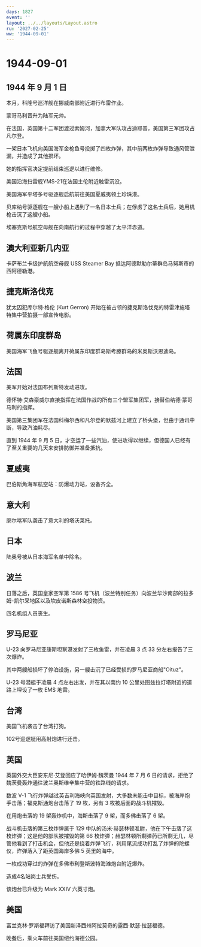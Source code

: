 ```yaml
---
days: 1827
event: ''
layout: ../../layouts/Layout.astro
ru: '2027-02-25'
ww: '1944-09-01'
---
```


# 1944-09-01

## 1944 年 9 月 1 日

本月，科隆号巡洋舰在挪威南部附近进行布雷作业。

蒙哥马利晋升为陆军元帅。

在法国，英国第十二军团渡过索姆河，加拿大军队攻占迪耶普，美国第三军团攻占凡尔登。

一架日本飞机向美国海军金枪鱼号投掷了四枚炸弹，其中前两枚炸弹导致通风管泄漏，并造成了其他损坏。

她的指挥官决定提前结束巡逻以进行维修。

美国沿海扫雷舰YMS-21在法国土伦附近触雷沉没。

美国海军平塔多号驱逐舰启航前往美国夏威夷领土珍珠港。

贝库纳号驱逐舰在一艘小船上遇到了一名日本士兵；在俘虏了这名士兵后，她用机枪击沉了这艘小船。

埃塞克斯号航空母舰在向南航行的过程中穿越了太平洋赤道。

## 澳大利亚新几内亚

卡萨布兰卡级护航航空母舰 USS Steamer Bay
抵达阿德默勒尔蒂群岛马努斯市的西阿德勒港。

## 捷克斯洛伐克

犹太囚犯库尔特·格伦 (Kurt Gerron)
开始在被占领的捷克斯洛伐克的特雷津施塔特集中营拍摄一部宣传电影。

## 荷属东印度群岛

美国海军飞鱼号驱逐舰离开荷属东印度群岛斯考滕群岛的米奥斯沃恩迪岛。

## 法国

美军开始对法国布列斯特发动进攻。

德怀特·艾森豪威尔直接指挥在法国作战的所有三个盟军集团军，接替伯纳德·蒙哥马利的指挥。

美国第三集团军在法国科梅尔西和凡尔登的默兹河上建立了桥头堡，但由于通讯中断，导致汽油耗尽。

直到 1944 年 9 月 5
日，才空运了一些汽油，使进攻得以继续，但德国人已经有了至关重要的几天来安排防御并准备抵抗。

## 夏威夷

巴伯斯角海军航空站：防爆动力站，设备齐全。

## 意大利

廓尔喀军队袭击了意大利的塔沃莱托。

## 日本

陆奥号被从日本海军名单中除名。

## 波兰

日落之后，英国皇家空军第 1586
号飞机（波兰特别任务）向波兰华沙南部的拉多姆-凯尔采地区以及坎皮诺斯森林空投物资。

四名机组人员丧生。

## 罗马尼亚

U-23 向罗马尼亚康斯坦察港发射了三枚鱼雷，并在凌晨 3 点 33
分左右报告了三次爆炸。

其中两艘船损坏了停泊设施，另一艘击沉了已经受损的罗马尼亚商船"Oituz"。

U-23 号潜艇于凌晨 4 点左右出发，并在其以南约 10
公里处图兹拉灯塔附近的道路上埋设了一枚 EMS 地雷。

## 台湾

美国飞机袭击了台湾打狗。

102号巡逻艇用高射炮进行还击。

## 英国

英国外交大臣安东尼·艾登回应了哈伊姆·魏茨曼 1944 年 7 月 6
日的请求，拒绝了魏茨曼轰炸通往波兰奥斯维辛集中营的铁路线的请求。

数波 V-1
飞行炸弹越过英吉利海峡向英国发射，大多数未能击中目标，被海岸炮手击落；福克斯通炮台击落了
19 枚，另有 3 枚被后面的战斗机摧毁。

在用炮击落的 19 架轰炸机中，海斯击落了 9 架，而多佛击落了 6 架。

战斗机击落的第三枚炸弹属于 129
中队的汤米·赫瑟林顿准尉，他在下午击落了这枚炸弹；这是他的部队被摧毁的第
66
枚炸弹；赫瑟林顿所剩弹药已所剩无几，尽管他看到了打击机会，但他还是绕着炸弹飞行，利用尾流成功打乱了炸弹的陀螺仪，炸弹落入了距英国海岸多佛
5 英里的海中。

一枚成功穿过的炸弹在多佛市利登斯波特海滩炮台附近爆炸。

造成4名站岗士兵受伤。

该炮台已升级为 Mark XXIV 六英寸炮。

## 美国

富兰克林·罗斯福拜访了美国新泽西州阿拉莫奇的露西·默瑟·拉瑟福德。

晚餐后，乘火车前往美国纽约海德公园。